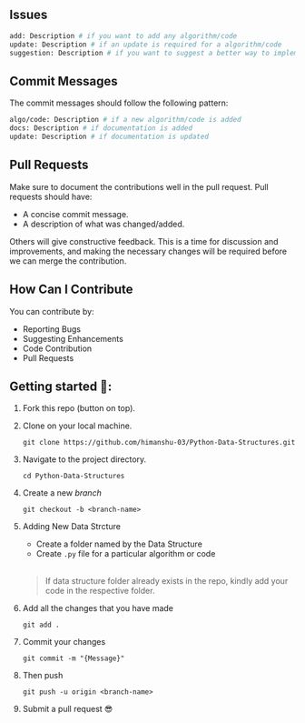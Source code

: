 ## Issues

```bash
add: Description # if you want to add any algorithm/code
update: Description # if an update is required for a algorithm/code
suggestion: Description # if you want to suggest a better way to implement a algorithm/code
```

## Commit Messages

The commit messages should follow the following pattern:

```bash
algo/code: Description # if a new algorithm/code is added
docs: Description # if documentation is added
update: Description # if documentation is updated
```

## Pull Requests

Make sure to document the contributions well in the pull request.
Pull requests should have:

- A concise commit message.
- A description of what was changed/added.

Others will give constructive feedback.
This is a time for discussion and improvements,
and making the necessary changes will be required before we can
merge the contribution.

## How Can I Contribute

You can contribute by:

- Reporting Bugs
- Suggesting Enhancements
- Code Contribution
- Pull Requests


## Getting started 🤟:

1. Fork this repo (button on top).
   
2. Clone on your local machine.
   
    ```
    git clone https://github.com/himanshu-03/Python-Data-Structures.git
    ```
    
3. Navigate to the project directory.
   
    ```
    cd Python-Data-Structures
    ```
    
4. Create a new *branch*
   
    ```
    git checkout -b <branch-name>
    ```

5. Adding New Data Strcture
   
    - Create a folder named by the Data Structure
    - Create `.py` file for a particular algorithm or code
    <br />
    
    > If data structure folder already exists in the repo, kindly add your code in the respective folder.
   
6. Add all the changes that you have made
   
   ```
   git add .
   ```
   
7. Commit your changes
    
    ```
    git commit -m "{Message}"
    ```
    
8. Then push
   
    ```
    git push -u origin <branch-name>
    ```

9. Submit a pull request :sunglasses:
